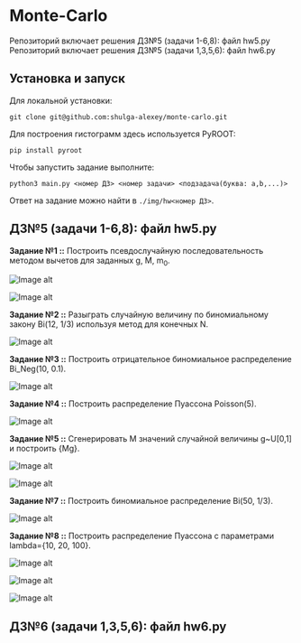 # Monte-Carlo

Репозиторий включает решения ДЗ№5 (задачи 1-6,8): файл hw5.py
Репозиторий включает решения ДЗ№5 (задачи 1,3,5,6): файл hw6.py

## Установка и запуск

Для локальной установки:

    git clone git@github.com:shulga-alexey/monte-carlo.git

Для построения гистограмм здесь используется PyROOT:

    pip install pyroot

Чтобы запустить задание выполните:

    python3 main.py <номер ДЗ> <номер задачи> <подзадача(буква: a,b,...)>

Ответ на задание можно найти в `./img/hw<номер ДЗ>`.

## ДЗ№5 (задачи 1-6,8): файл hw5.py

**Задание №1 ::** Построить псевдослучайную последовательность методом вычетов для заданных g, M, m<sub>0</sub>.

![Image alt](https://github.com/shulga-alexey/monte-carlo/blob/main/img/hw5/Task1%20(A)%3A%20g%3D5%5E17%2C%20M%3D2%5E42%2C%20m%3D1.png)

![Image alt](https://github.com/shulga-alexey/monte-carlo/blob/main/img/hw5/Task1%20(B)%3A%20g%3D13%2C%20M%3D17%2C%20m%3D3.png)

**Задание №2 ::** Разыграть случайную величину по биномиальному закону Bi(12, 1/3) используя метод для конечных N.

![Image alt](https://github.com/shulga-alexey/monte-carlo/blob/main/img/hw5/Task2%20%3A%20Bi(12%2C%200.33).png)

**Задание №3 ::** Построить отрицательное биномиальное распределение Bi_Neg(10, 0.1).

![Image alt](https://github.com/shulga-alexey/monte-carlo/blob/main/img/hw5/Task3%20%3A%20Pascal(10%2C%200.1).png)

**Задание №4 ::** Построить распределение Пуассона Poisson(5).

![Image alt](https://github.com/shulga-alexey/monte-carlo/blob/main/img/hw5/Task4%20%3A%20Poisson(5%2C%200.1).png)

**Задание №5 ::** Сгенерировать M значений случайной величины g~U[0,1] и построить {Mg}.

![Image alt](https://github.com/shulga-alexey/monte-carlo/blob/main/img/hw5/Task5%20(A)%3A%20%5BM*gamma%5D.png)

![Image alt](https://github.com/shulga-alexey/monte-carlo/blob/main/img/hw5/Task5%20(B)%3A%20%7BM*gamma%7D.png)

**Задание №7 ::** Построить биномиальное распределение Bi(50, 1/3).

![Image alt](https://github.com/shulga-alexey/monte-carlo/blob/main/img/hw5/Task7%20%3A%20Bi(50%2C%200.33).png)

**Задание №8 ::** Построить распределение Пуассона с параметрами lambda={10, 20, 100}.

![Image alt](https://github.com/shulga-alexey/monte-carlo/blob/main/img/hw5/Task8%20(A)%3A%20Poisson(lambda%3D10).png)

![Image alt](https://github.com/shulga-alexey/monte-carlo/blob/main/img/hw5/Task8%20(B)%3A%20Poisson(lambda%3D20).png)

![Image alt](https://github.com/shulga-alexey/monte-carlo/blob/main/img/hw5/Task8%20(C)%3A%20Poisson(lambda%3D100).png)


## ДЗ№6 (задачи 1,3,5,6): файл hw6.py
